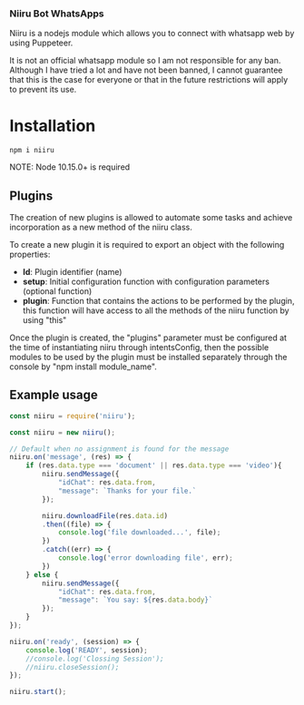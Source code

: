 ### Niiru Bot WhatsApps

Niiru is a nodejs module which allows you to connect with whatsapp web by using Puppeteer.

It is not an official whatsapp module so I am not responsible for any ban. Although I have tried a lot and have not been banned, I cannot guarantee that this is the case for everyone or that in the future restrictions will apply to prevent its use.

# Installation

    npm i niiru

NOTE: Node 10.15.0+ is required

## Plugins 

The creation of new plugins is allowed to automate some tasks and achieve incorporation as a new method of the niiru class.

To create a new plugin it is required to export an object with the following properties:

 - **Id**: Plugin identifier (name)
 - **setup**: Initial configuration function with configuration parameters (optional function)
 - **plugin**: Function that contains the actions to be performed by the plugin, this function will have access to all the methods of the niiru function by using "this"

Once the plugin is created, the "plugins" parameter must be configured at the time of instantiating niiru through intentsConfig, then the possible modules to be used by the plugin must be installed separately through the console by "npm install module_name".

## Example usage

```js
const niiru = require('niiru');

const niiru = new niiru();

// Default when no assignment is found for the message
niiru.on('message', (res) => {
    if (res.data.type === 'document' || res.data.type === 'video'){
        niiru.sendMessage({
            "idChat": res.data.from,
            "message": `Thanks for your file.`
        });

        niiru.downloadFile(res.data.id)
        .then((file) => {
            console.log('file downloaded...', file);
        })
        .catch((err) => {
            console.log('error downloading file', err);
        })
    } else {
        niiru.sendMessage({
            "idChat": res.data.from,
            "message": `You say: ${res.data.body}`
        });
    }
});

niiru.on('ready', (session) => {
	console.log('READY', session);
    //console.log('Clossing Session');
    //niiru.closeSession();
});

niiru.start(); 
```
